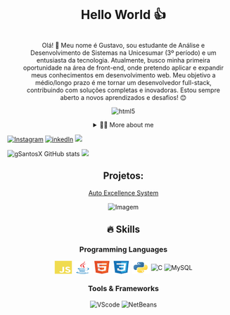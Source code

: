 <!--título-->
<div id="user-content-toc">
  <ul align="center">
    <summary><h1 style="display: inline-block">Hello World 👍</h1></summary>
</div>

<!-- Presentation -->
<div id="user-content-toc">
  <ul align="center">
    <p>
    Olá! 👋
    Meu nome é Gustavo, sou estudante de Análise e Desenvolvimento de Sistemas na Unicesumar (3º período) e um entusiasta da tecnologia. Atualmente, busco minha primeira oportunidade na área de front-end,      onde pretendo aplicar e expandir meus conhecimentos em desenvolvimento web. Meu objetivo a médio/longo prazo é me tornar um desenvolvedor full-stack, contribuindo com soluções completas e inovadoras.       Estou sempre aberto a novos aprendizados e desafios! 😊 <br>
      <p style="align: center">
        <img width="500" height="300" alt="html5" src="https://c.tenor.com/GfSX-u7VGM4AAAAC/coding.gif">
      </p>
    </p>
  </ul>
</div>

<!-- Dropdown -->
<div id="user-content-toc">
  <ul align="center">
    <details>
      <summary>👨‍💻 More about me</summary>
        <p></p>
          Tenho 28 anos, resido no Brasil estou estudando inglês, no entanto meu inglês está caominhando para o intermediado, com foco alcançaremos a fluência. Minha experiência (estudos) inclui o uso de             SQL,        Java, HTML5, CSS e JavaScript. Gosto muito de estudar as ferramentas de tecnologia desde as de programação e de desenvolvimento, acredito que meus trabalhos anteriores mesmo que não             relacionados a          area     de TI, me ajudaram a desenvolver habilidades essenciais como criatividade, comunicação, liderança, foco em detalhes e lógica.<br>
          <h3>Interesses pessoais:</h3>
          Sou apaixonado por pesquisar atualidades e coisas novas relacionadas a area. Acredito que esses interesses ampliam minha percepção e me ajudam a encontrar soluções criativas e inovadoras no dia a           dia!<br>
          \o/
        </p>
    </details>
   </ul>
</div>

<!-- Links -->
[![Instagram](https://img.shields.io/badge/Instagram-E4405F?style=for-the-badge&logo=instagram&logoColor=white)](https://www.instagram.com/gusantttos/)
[![inkedIn](https://img.shields.io/badge/LinkedIn-0077B5?style=for-the-badge&logo=linkedin&logoColor=white)](https://www.linkedin.com/in/gustavossantoss/)
<a href = "mailto:ovatsug4212@gmail.com"><img src="https://img.shields.io/badge/Gmail-D14836?style=for-the-badge&logo=gmail&logoColor=white" target="_blank"></a>
    
<!-- GithubStats -->
![gSantosX GitHub stats](https://github-readme-stats.vercel.app/api?username=gSantosX&show_icons=true&theme=gotham)
<img height="195em" src="https://github-readme-stats.vercel.app/api/top-langs/?username=gSantosX&layout=compact&langs_count=7&theme=gotham"/>

<!-- Portfolio -->
  <div style="flex-basis: 48%; id="user-content-toc">
     <ul align="center">
        <h2>Projetos: </h2>
           <p>
            <a href="https://github.com/gSantosX/Projeto-OS-Funilaria.git">Auto Excellence System</a><br>
           </p>
     </ul>
  </div>

<!-- GIF -->
<div id="user-content-toc">
  <ul align="center">
    <p style="text-align: center;">
      <img align="center" src="https://media.giphy.com/media/v1.Y2lkPWVjZjA1ZTQ3bWdrcHI5ajgyMG10YWhudHB6dHExcGYzNDNzYjZhdmhpNGR6ZHpyOSZlcD12MV9naWZzX3NlYXJjaCZjdD1n/1C8bHHJturSx2/giphy.gif" alt="Imagem">
    </p>
  </ul>
</div>
<!-- Skills: Programming Languages -->
  <div style="flex-basis: 48%; id="user-content-toc">
     <ul align="center">
        <h2>🔥 Skills</h2>
        <h3>Programming Languages</h3>
        <img align="center" alt="Js" height="30" width="40" src="https://raw.githubusercontent.com/devicons/devicon/master/icons/javascript/javascript-plain.svg">
        <img align="center" alt="Java" height="30" width="40" src="https://raw.githubusercontent.com/devicons/devicon/master/icons/java/java-original.svg">
        <img align="center" alt="HTML" height="30" width="40" src="https://raw.githubusercontent.com/devicons/devicon/master/icons/html5/html5-original.svg">
        <img align="center" alt="CSS" height="30" width="40" src="https://raw.githubusercontent.com/devicons/devicon/master/icons/css3/css3-original.svg">
        <img align="center" alt="Python" height="30" width="40" src="https://raw.githubusercontent.com/devicons/devicon/master/icons/python/python-original.svg">
        <img align="center" alt="C" height="30" width="40" src="https://cdn.jsdelivr.net/gh/devicons/devicon/icons/c/c-original.svg">
        <img align="center" alt="MySQL" height="30" width="40" src="https://upload.wikimedia.org/wikipedia/commons/thumb/b/b2/Database-mysql.svg/500px-Database-mysql.svg.png?20220815123837">
     </ul>
  </div>
  
  <!-- Skills: Tools & Frameworks -->
  <div style="flex-basis: 48%; justify-content: center; id="user-content-toc"">
    <ul align="center">
      <h3>Tools & Frameworks</h3>
      <img align="center" alt="VScode" height="30" width="40" src="https://cdn.jsdelivr.net/gh/devicons/devicon/icons/vscode/vscode-original.svg">
      <img align="center" alt="NetBeans" height="30" width="40" src="https://netbeans.apache.org/_/images/apache-netbeans.svg">
    </ul>
  </div>
